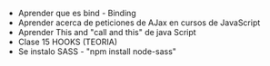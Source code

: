 - Aprender que es bind - Binding
- Aprender acerca de peticiones de AJax en cursos de JavaScript
- Aprender This and "call and this" de java Script
- Clase 15 HOOKS (TEORIA)
- Se instalo SASS - "npm install node-sass"
